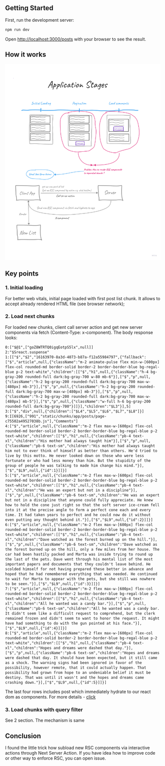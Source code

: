 ## Getting Started

First, run the development server:

```bash
npm run dev
```

Open [http://localhost:3000/posts](http://localhost:3000) with your browser to see the result.


## How it works
![img.png](public/schema.png)

## Key points
### 1. Initial loading
For better web vitals, initial page loaded with first post list chunk. 
It allows to accept already rendered HTML file (see browser network);
### 2. Load next chunks
For loaded new chunks, client call server action and get new server components via fetch (Content-Type: x-component). The body response looks:

```text
0:["$@1",["goZ8WTRTQ0igqEotpS5lx",null]]
2:"$Sreact.suspense"
1:[["$","$2","16163970-8a3d-4073-b87a-f12a55984797",{"fallback":["$","article",null,{"className":"m-2 animate-pulse flex min-w-[600px] flex-col rounded-md border-solid border-2 border-border-blue bg-regal-blue p-2 text-white","children":[["$","h1",null,{"className":"h-4 bg-gray-200 rounded-full dark:bg-gray-700 w-80 mb-6"}],["$","p",null,{"className":"h-2 bg-gray-200 rounded-full dark:bg-gray-700 max-w-[480px] mb-3"}],["$","p",null,{"className":"h-2 bg-gray-200 rounded-full dark:bg-gray-700 max-w-[480px] mb-3"}],["$","p",null,{"className":"h-2 bg-gray-200 rounded-full dark:bg-gray-700 max-w-[480px] mb-5"}],["$","p",null,{"className":"w-full h-6 bg-gray-200 rounded-full dark:bg-gray-700"}]]}],"children":"$L3"}],5]
3:["$","div",null,{"children":["$L4","$L5","$L6","$L7","$L8"]}]
9:I[6926,["991","static/chunks/app/posts/page-c75502a49527038b.js"],"Comments"]
4:["$","article",null,{"className":"m-2 flex max-w-[600px] flex-col rounded-md border-solid border-2 border-border-blue bg-regal-blue p-2 text-white","children":[["$","h1",null,{"className":"pb-4 text-xl","children":"His mother had always taught him"}],["$","p",null,{"className":"pb-6 text-sm","children":"His mother had always taught him not to ever think of himself as better than others. He'd tried to live by this motto. He never looked down on those who were less fortunate or who had less money than him. But the stupidity of the group of people he was talking to made him change his mind."}],["$","$L9",null,{"id":1}]]}]
5:["$","article",null,{"className":"m-2 flex max-w-[600px] flex-col rounded-md border-solid border-2 border-border-blue bg-regal-blue p-2 text-white","children":[["$","h1",null,{"className":"pb-4 text-xl","children":"He was an expert but not in a discipline"}],["$","p",null,{"className":"pb-6 text-sm","children":"He was an expert but not in a discipline that anyone could fully appreciate. He knew how to hold the cone just right so that the soft server ice-cream fell into it at the precise angle to form a perfect cone each and every time. It had taken years to perfect and he could now do it without even putting any thought behind it."}],["$","$L9",null,{"id":2}]]}]
6:["$","article",null,{"className":"m-2 flex max-w-[600px] flex-col rounded-md border-solid border-2 border-border-blue bg-regal-blue p-2 text-white","children":[["$","h1",null,{"className":"pb-4 text-xl","children":"Dave watched as the forest burned up on the hill."}],["$","p",null,{"className":"pb-6 text-sm","children":"Dave watched as the forest burned up on the hill, only a few miles from her house. The car had been hastily packed and Marta was inside trying to round up the last of the pets. Dave went through his mental list of the most important papers and documents that they couldn't leave behind. He scolded himself for not having prepared these better in advance and hoped that he had remembered everything that was needed. He continued to wait for Marta to appear with the pets, but she still was nowhere to be seen."}],["$","$L9",null,{"id":3}]]}]
7:["$","article",null,{"className":"m-2 flex max-w-[600px] flex-col rounded-md border-solid border-2 border-border-blue bg-regal-blue p-2 text-white","children":[["$","h1",null,{"className":"pb-4 text-xl","children":"All he wanted was a candy bar."}],["$","p",null,{"className":"pb-6 text-sm","children":"All he wanted was a candy bar. It didn't seem like a difficult request to comprehend, but the clerk remained frozen and didn't seem to want to honor the request. It might have had something to do with the gun pointed at his face."}],["$","$L9",null,{"id":4}]]}]
8:["$","article",null,{"className":"m-2 flex max-w-[600px] flex-col rounded-md border-solid border-2 border-border-blue bg-regal-blue p-2 text-white","children":[["$","h1",null,{"className":"pb-4 text-xl","children":"Hopes and dreams were dashed that day."}],["$","p",null,{"className":"pb-6 text-sm","children":"Hopes and dreams were dashed that day. It should have been expected, but it still came as a shock. The warning signs had been ignored in favor of the possibility, however remote, that it could actually happen. That possibility had grown from hope to an undeniable belief it must be destiny. That was until it wasn't and the hopes and dreams came crashing down."}],["$","$L9",null,{"id":5}]]}]
```
The last four rows includes post which immediately hydrate to our react dom as components. For more details - [click](https://demystifying-rsc.vercel.app/)
### 3. Load chunks with query filter
See 2 section. The mechanism is same

## Conclusion
I found the little trick how subload new RSC components via interactive actions through Next Server Action. If you have idea how to improve code or other way to enforce RSC, you can open issue. 